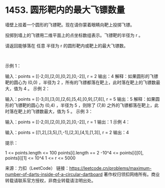 # 1453. 圆形靶内的最大飞镖数量

墙壁上挂着一个圆形的飞镖靶。现在请你蒙着眼睛向靶上投掷飞镖。

投掷到墙上的飞镖用二维平面上的点坐标数组表示。飞镖靶的半径为 r 。

请返回能够落在 任意 半径为 r 的圆形靶内或靶上的最大飞镖数。

 

示例 1：



输入：points = [[-2,0],[2,0],[0,2],[0,-2]], r = 2
输出：4
解释：如果圆形的飞镖靶的圆心为 (0,0) ，半径为 2 ，所有的飞镖都落在靶上，此时落在靶上的飞镖数最大，值为 4 。
示例 2：



输入：points = [[-3,0],[3,0],[2,6],[5,4],[0,9],[7,8]], r = 5
输出：5
解释：如果圆形的飞镖靶的圆心为 (0,4) ，半径为 5 ，则除了 (7,8) 之外的飞镖都落在靶上，此时落在靶上的飞镖数最大，值为 5 。
示例 3：

输入：points = [[-2,0],[2,0],[0,2],[0,-2]], r = 1
输出：1
示例 4：

输入：points = [[1,2],[3,5],[1,-1],[2,3],[4,1],[1,3]], r = 2
输出：4
 

提示：

1 <= points.length <= 100
points[i].length == 2
-10^4 <= points[i][0], points[i][1] <= 10^4
1 <= r <= 5000


来源：力扣（LeetCode）
链接：https://leetcode.cn/problems/maximum-number-of-darts-inside-of-a-circular-dartboard
著作权归领扣网络所有。商业转载请联系官方授权，非商业转载请注明出处。